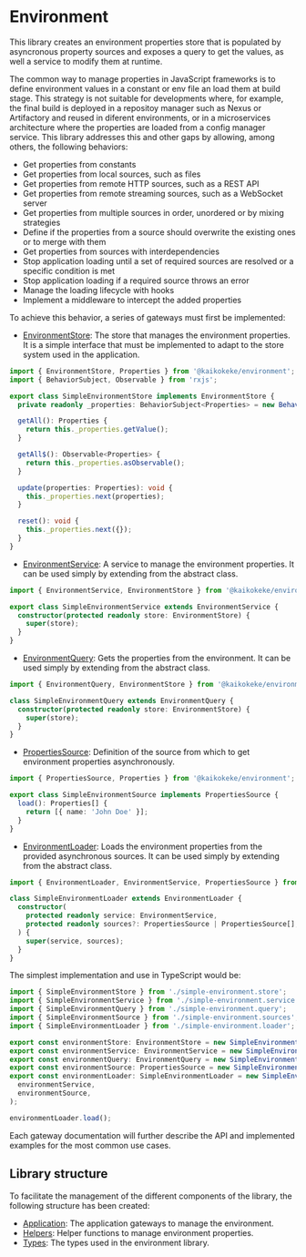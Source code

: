 # Environment

This library creates an environment properties store that is populated by asyncronous property sources and exposes a query to get the values, as well a service to modify them at runtime.

The common way to manage properties in JavaScript frameworks is to define environment values in a constant or env file an load them at build stage. This strategy is not suitable for developments where, for example, the final build is deployed in a repositoy manager such as Nexus or Artifactory and reused in diferent environments, or in a microservices architecture where the properties are loaded from a config manager service. This library addresses this and other gaps by allowing, among others, the following behaviors:

- Get properties from constants
- Get properties from local sources, such as files
- Get properties from remote HTTP sources, such as a REST API
- Get properties from remote streaming sources, such as a WebSocket server
- Get properties from multiple sources in order, unordered or by mixing strategies
- Define if the properties from a source should overwrite the existing ones or to merge with them
- Get properties from sources with interdependencies
- Stop application loading until a set of required sources are resolved or a specific condition is met
- Stop application loading if a required source throws an error
- Manage the loading lifecycle with hooks
- Implement a middleware to intercept the added properties

To achieve this behavior, a series of gateways must first be implemented:

- [EnvironmentStore](./src/lib/application/environment-store.gateway.md): The store that manages the environment properties. It is a simple interface that must be implemented to adapt to the store system used in the application.

```ts
import { EnvironmentStore, Properties } from '@kaikokeke/environment';
import { BehaviorSubject, Observable } from 'rxjs';

export class SimpleEnvironmentStore implements EnvironmentStore {
  private readonly _properties: BehaviorSubject<Properties> = new BehaviorSubject({});

  getAll(): Properties {
    return this._properties.getValue();
  }

  getAll$(): Observable<Properties> {
    return this._properties.asObservable();
  }

  update(properties: Properties): void {
    this._properties.next(properties);
  }

  reset(): void {
    this._properties.next({});
  }
}
```

- [EnvironmentService](./src/lib/application/environment-service.gateway.md): A service to manage the environment properties. It can be used simply by extending from the abstract class.

```ts
import { EnvironmentService, EnvironmentStore } from '@kaikokeke/environment';

export class SimpleEnvironmentService extends EnvironmentService {
  constructor(protected readonly store: EnvironmentStore) {
    super(store);
  }
}
```

- [EnvironmentQuery](./src/lib/application/environment-query.gateway.md): Gets the properties from the environment. It can be used simply by extending from the abstract class.

```ts
import { EnvironmentQuery, EnvironmentStore } from '@kaikokeke/environment';

class SimpleEnvironmentQuery extends EnvironmentQuery {
  constructor(protected readonly store: EnvironmentStore) {
    super(store);
  }
}
```

- [PropertiesSource](./src/lib/application/properties-source.gateway.md): Definition of the source from which to get environment properties asynchronously.

```ts
import { PropertiesSource, Properties } from '@kaikokeke/environment';

export class SimpleEnvironmentSource implements PropertiesSource {
  load(): Properties[] {
    return [{ name: 'John Doe' }];
  }
}
```

- [EnvironmentLoader](./src/lib/application/environment-loader.gateway.md): Loads the environment properties from the provided asynchronous sources. It can be used simply by extending from the abstract class.

```ts
import { EnvironmentLoader, EnvironmentService, PropertiesSource } from '@kaikokeke/environment';

class SimpleEnvironmentLoader extends EnvironmentLoader {
  constructor(
    protected readonly service: EnvironmentService,
    protected readonly sources?: PropertiesSource | PropertiesSource[],
  ) {
    super(service, sources);
  }
}
```

The simplest implementation and use in TypeScript would be:

```ts
import { SimpleEnvironmentStore } from './simple-environment.store';
import { SimpleEnvironmentService } from './simple-environment.service';
import { SimpleEnvironmentQuery } from './simple-environment.query';
import { SimpleEnvironmentSource } from './simple-environment.sources';
import { SimpleEnvironmentLoader } from './simple-environment.loader';

export const environmentStore: EnvironmentStore = new SimpleEnvironmentStore();
export const environmentService: EnvironmentService = new SimpleEnvironmentService(environmentStore);
export const environmentQuery: EnvironmentQuery = new SimpleEnvironmentQuery(environmentStore);
export const environmentSource: PropertiesSource = new SimpleEnvironmentSource();
export const environmentLoader: SimpleEnvironmentLoader = new SimpleEnvironmentLoader(
  environmentService,
  environmentSource,
);

environmentLoader.load();
```

Each gateway documentation will further describe the API and implemented examples for the most common use cases.

## Library structure

To facilitate the management of the different components of the library, the following structure has been created:

- [Application](./src/lib/application/README.md): The application gateways to manage the environment.
- [Helpers](./src/lib/helpers/README.md): Helper functions to manage environment properties.
- [Types](./src/lib/types/README.md): The types used in the environment library.
